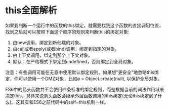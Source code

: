 # this全面解析

如果要判断一个运行中的函数的this绑定，就需要找到这个函数的直接调用位置，找到之后就可以按照下面这个顺序的规则来判断this的绑定对象:

1. 由new调用，绑定到新创建的对象。
2. 由call或者apply(或者bind)调用，绑定到指定的对象。
3. 由上下文调用，绑定到那个上下文对象。
4. 默认：在严格模式下绑定到undefined，否则绑定到全局对象。

注意：有些调用可能在无意中使用默认绑定规则。如果想"更安全"地忽略this绑定，你可以使用一个DMZ对象，比如ø = Object.create(null), 以保护全局对象。

ES6中的箭头函数并不会使用四条标准的绑定规则，而是根据当前的词法作用域来决定this，具体来说箭头函数会继承外层函数调用的this绑定(无论this绑定到了什么)。这其实和ES6之前代码中的self=this机制一样。
